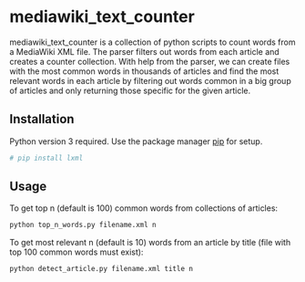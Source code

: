 # mediawiki_text_counter

mediawiki_text_counter is a collection of python scripts to count words from a MediaWiki XML file. The parser filters out words from each article and creates a counter collection. With help from the parser, we can create files with the most common words in thousands of articles and find the most relevant words in each article by filtering out words common in a big group of articles and only returning those specific for the given article.

## Installation

Python version 3 required.
Use the package manager [pip](https://pip.pypa.io/en/stable/) for setup.

```bash
# pip install lxml
```

## Usage

To get top n (default is 100) common words from collections of articles:
```python
python top_n_words.py filename.xml n
```
To get most relevant n (default is 10) words from an article by title (file with top 100 common words must exist):
```python
python detect_article.py filename.xml title n 
```
